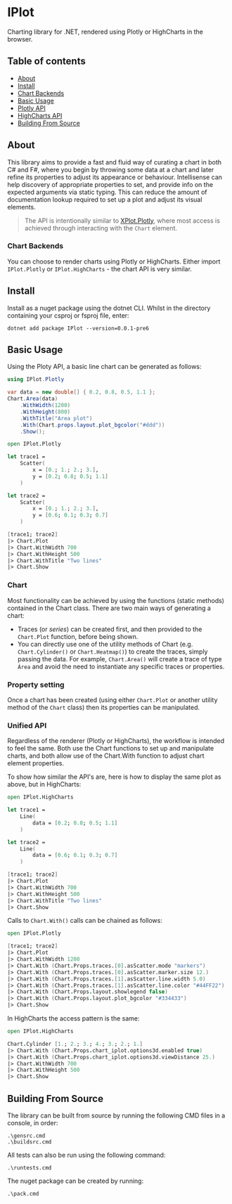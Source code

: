 # IPlot

Charting library for .NET, rendered using Plotly or HighCharts in the browser.

## Table of contents

- [About](#about)
- [Install](#install)
- [Chart Backends](#chart-backends)
- [Basic Usage](#basic-usage)
- [Plotly API](https://github.com/malisimo/iplot/blob/master/src/IPlot.Plotly/ReadMe.md)
- [HighCharts API](https://github.com/malisimo/iplot/blob/master/src/IPlot.HighCharts/ReadMe.md)
- [Building From Source](#building-from-source)

## About

This library aims to provide a fast and fluid way of curating a chart in both C# and F#, where you begin by throwing some data at a chart and later refine its properties to adjust its appearance or behaviour.  Intellisense can help discovery of appropriate properties to set, and provide info on the expected arguments via static typing.  This can reduce the amount of documentation lookup required to set up a plot and adjust its visual elements.

> The API is intentionally similar to [XPlot.Plotly](https://fslab.org/XPlot/), where most access is achieved through interacting with the ```Chart``` element.

### Chart Backends

You can choose to render charts using Plotly or HighCharts. Either import ```IPlot.Plotly``` or ```IPlot.HighCharts``` - the chart API is very similar.

## Install

Install as a nuget package using the dotnet CLI.  Whilst in the directory containing your csproj or fsproj file, enter:

```
dotnet add package IPlot --version=0.0.1-pre6
```

## Basic Usage

Using the Ploty API, a basic line chart can be generated as follows:

```csharp
using IPlot.Plotly

var data = new double[] { 0.2, 0.8, 0.5, 1.1 };
Chart.Area(data)
    .WithWidth(1200)
    .WithHeight(800)
    .WithTitle("Area plot")
    .With(Chart.props.layout.plot_bgcolor("#ddd"))
    .Show();

```

```fsharp
open IPlot.Plotly

let trace1 =
    Scatter(
        x = [0.; 1.; 2.; 3.],
        y = [0.2; 0.8; 0.5; 1.1]
    )

let trace2 =
    Scatter(
        x = [0.; 1.; 2.; 3.],
        y = [0.6; 0.1; 0.3; 0.7]
    )

[trace1; trace2]
|> Chart.Plot
|> Chart.WithWidth 700
|> Chart.WithHeight 500
|> Chart.WithTitle "Two lines"
|> Chart.Show
```

### Chart

Most functionality can be achieved by using the functions (static methods) contained in the Chart class.  There are two main ways of generating a chart:

* Traces (or *series*) can be created first, and then provided to the ```Chart.Plot``` function, before being shown.
* You can directly use one of the utility methods of Chart (e.g. ```Chart.Cylinder()``` or ```Chart.Heatmap()```) to create the traces, simply passing the data.  For example, ```Chart.Area()``` will create a trace of type ```Àrea``` and avoid the need to instantiate any specific traces or properties.

### Property setting

Once a chart has been created (using either ```Chart.Plot``` or another utility method of the ```Chart``` class) then its properties can be manipulated.

### Unified API

Regardless of the renderer (Plotly or HighCharts), the workflow is intended to feel the same.  Both use the Chart functions to set up and manipulate charts, and both allow use of the Chart.With function to adjust chart element properties.

To show how similar the API's are, here is how to display the same plot as above, but in HighCharts:

```fsharp
open IPlot.HighCharts

let trace1 =
    Line(
        data = [0.2; 0.8; 0.5; 1.1]
    )

let trace2 =
    Line(
        data = [0.6; 0.1; 0.3; 0.7]
    )

[trace1; trace2]
|> Chart.Plot
|> Chart.WithWidth 700
|> Chart.WithHeight 500
|> Chart.WithTitle "Two lines"
|> Chart.Show
```

Calls to ```Chart.With()``` calls can be chained as follows:

```fsharp
open IPlot.Plotly

[trace1; trace2]
|> Chart.Plot
|> Chart.WithWidth 1200
|> Chart.With (Chart.Props.traces.[0].asScatter.mode "markers")
|> Chart.With (Chart.Props.traces.[0].asScatter.marker.size 12.)
|> Chart.With (Chart.Props.traces.[1].asScatter.line.width 5.0)
|> Chart.With (Chart.Props.traces.[1].asScatter.line.color "#44FF22")
|> Chart.With (Chart.Props.layout.showlegend false)
|> Chart.With (Chart.Props.layout.plot_bgcolor "#334433")
|> Chart.Show
```

In HighCharts the access pattern is the same:

```fsharp
open IPlot.HighCharts

Chart.Cylinder [1.; 2.; 3.; 4.; 3.; 2.; 1.]
|> Chart.With (Chart.Props.chart_iplot.options3d.enabled true)
|> Chart.With (Chart.Props.chart_iplot.options3d.viewDistance 25.)
|> Chart.WithWidth 700
|> Chart.WithHeight 500
|> Chart.Show
```

## Building From Source

The library can be built from source by running the following CMD files in a console, in order:

```
.\gensrc.cmd
.\buildsrc.cmd
```

All tests can also be run using the following command:

```
.\runtests.cmd
```

The nuget package can be created by running:

```
.\pack.cmd
```
